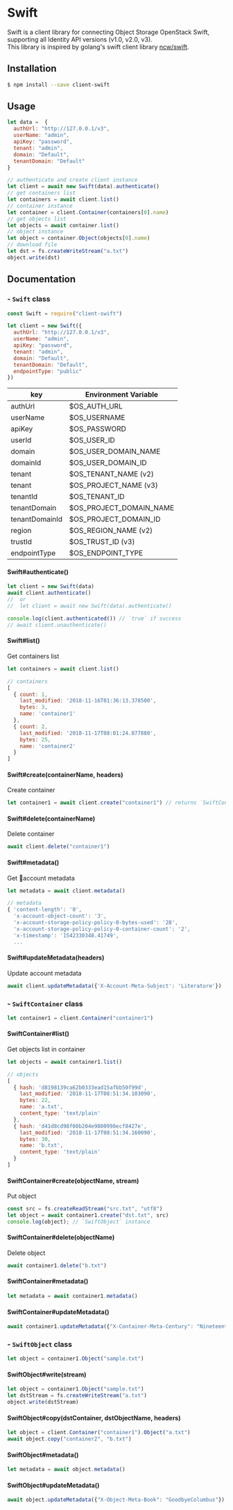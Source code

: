 # Swift
Swift is a client library for connecting Object Storage OpenStack Swift, supporting all Identity API versions (v1.0, v2.0, v3).   
This library is inspired by golang's swift client library [ncw/swift](https://github.com/ncw/swift).

## Installation
```sh
$ npm install --save client-swift
```

## Usage
```js
let data =  {
  authUrl: "http://127.0.0.1/v3",
  userName: "admin",
  apiKey: "password",
  tenant: "admin",
  domain: "Default",
  tenantDomain: "Default"
}

// authenticate and create client instance
let client = await new Swift(data).authenticate()
// get containers list
let containers = await client.list()
// container instance
let container = client.Container(containers[0].name)
// get objects list
let objects = await container.list()
// object instance
let object = container.Object(objects[0].name)
// download file
let dst = fs.createWriteStream("a.txt")
object.write(dst)
```

## Documentation
### - `Swift` class
```js
const Swift = require("client-swift")

let client = new Swift({
  authUrl: "http://127.0.0.1/v3",
  userName: "admin",
  apiKey: "password",
  tenant: "admin",
  domain: "Default",
  tenantDomain: "Default",
  endpointType: "public"
})
```

|key|Environment Variable|
|---|---|
|authUrl|$OS_AUTH_URL|
|userName|$OS_USERNAME|
|apiKey|$OS_PASSWORD|
|userId|$OS_USER_ID|
|domain|$OS_USER_DOMAIN_NAME|
|domainId|$OS_USER_DOMAIN_ID|
|tenant|$OS_TENANT_NAME (v2)|
|tenant|$OS_PROJECT_NAME (v3)|
|tenantId|$OS_TENANT_ID|
|tenantDomain|$OS_PROJECT_DOMAIN_NAME|
|tenantDomainId|$OS_PROJECT_DOMAIN_ID|
|region|$OS_REGION_NAME (v2)|
|trustId|$OS_TRUST_ID (v3)|
|endpointType|$OS_ENDPOINT_TYPE|

#### Swift#authenticate()
```js
let client = new Swift(data)
await client.authenticate()
//  or
//  let client = await new Swift(data).authenticate()

console.log(client.authenticated()) // `true` if success
// await client.unauthenticate()
```

#### Swift#list()
Get containers list
```js
let containers = await client.list()
```
```js
// containers
[
  { count: 1,
    last_modified: '2018-11-16T01:36:13.378500',
    bytes: 3,
    name: 'container1'
  },
  { count: 2,
    last_modified: '2018-11-17T08:01:24.877880',
    bytes: 25,
    name: 'container2'
  }
]
```

#### Swift#create(containerName, headers)
Create container
```js
let container1 = await client.create("container1") // returns `SwiftContainer` instance
```

#### Swift#delete(containerName)
Delete container
```js
await client.delete("container1")
```

#### Swift#metadata()
Get account metadata
```js
let metadata = await client.metadata()
```
```js
// metadata
{ 'content-length': '0',
  'x-account-object-count': '3',
  'x-account-storage-policy-policy-0-bytes-used': '28',
  'x-account-storage-policy-policy-0-container-count': '2',
  'x-timestamp': '1542330348.41749',
  ...
```

#### Swift#updateMetadata(headers)
Update account metadata
```js
await client.updateMetadata({'X-Account-Meta-Subject': 'Literature'})
```

### - `SwiftContainer` class
```js
let container1 = client.Container("container1")
```


#### SwiftContainer#list()
Get objects list in container
```js
let objects = await container1.list()
```
```js
// objects
[
  { hash: 'd8198139ca62b0333ead15afbb50f99d',
    last_modified: '2018-11-17T08:51:34.103090',
    bytes: 22,
    name: 'a.txt',
    content_type: 'text/plain'
  },
  { hash: 'd41d8cd98f00b204e9800998ecf8427e',
    last_modified: '2018-11-17T08:51:34.160090',
    bytes: 30,
    name: 'b.txt',
    content_type: 'text/plain'
  }
]
```

#### SwiftContainer#create(objectName, stream)
Put object
```js
const src = fs.createReadStream("src.txt", "utf8")
let object = await container1.create("dst.txt", src)
console.log(object); // `SwiftObject` instance
```

#### SwiftContainer#delete(objectName)
Delete object
```js
await container1.delete("b.txt")
```

#### SwiftContainer#metadata()
```js
let metadata = await container1.metadata()
```

#### SwiftContainer#updateMetadata()
```js
await container1.updateMetadata({"X-Container-Meta-Century": "Nineteenth"})
```

### - `SwiftObject` class
```js
let object = container1.Object("sample.txt")
```

#### SwiftObject#write(stream)
```js
let object = container1.Object("sample.txt")
let dstStream = fs.createWriteStream("a.txt")
object.write(dstStream)
```

#### SwiftObject#copy(dstContainer, dstObjectName, headers)
```js
let object = client.Container("container1").Object("a.txt")
await object.copy("container2", "b.txt")
```

#### SwiftObject#metadata()
```js
let metadata = await object.metadata()
```

#### SwiftObject#updateMetadata()
```js
await object.updateMetadata({"X-Object-Meta-Book": "GoodbyeColumbus"})
```
